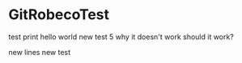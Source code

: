 # GitRobecoTest
test print hello world
new test
5
why it doesn't work
should it work?

new lines
new test